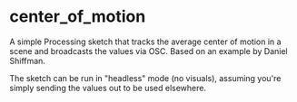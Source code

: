 # center_of_motion
A simple Processing sketch that tracks the average center of motion in a scene and broadcasts the values via OSC. Based on an example by Daniel Shiffman.

The sketch can be run in "headless" mode (no visuals), assuming you're simply sending the values out to be used elsewhere.
